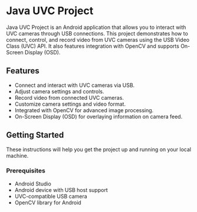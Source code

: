 # Java UVC Project

Java UVC Project is an Android application that allows you to interact with UVC cameras through USB connections. 
This project demonstrates how to connect, control, and record video from UVC cameras using the USB Video Class (UVC) API. 
It also features integration with OpenCV and supports On-Screen Display (OSD).

## Features

- Connect and interact with UVC cameras via USB.
- Adjust camera settings and controls.
- Record video from connected UVC cameras.
- Customize camera settings and video format.
- Integrated with OpenCV for advanced image processing.
- On-Screen Display (OSD) for overlaying information on camera feed.

## Getting Started

These instructions will help you get the project up and running on your local machine.

### Prerequisites

- Android Studio
- Android device with USB host support
- UVC-compatible USB camera
- OpenCV library for Android
